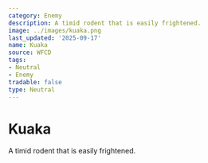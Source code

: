 ```yaml
---
category: Enemy
description: A timid rodent that is easily frightened.
image: ../images/kuaka.png
last_updated: '2025-09-17'
name: Kuaka
source: WFCD
tags:
- Neutral
- Enemy
tradable: false
type: Neutral
---
```


# Kuaka

A timid rodent that is easily frightened.

